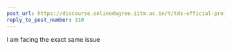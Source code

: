 ```yaml
---
post_url: https://discourse.onlinedegree.iitm.ac.in/t/tds-official-project1-discrepencies/171141/312
reply_to_post_number: 310
---
```

I am facing the exact same issue